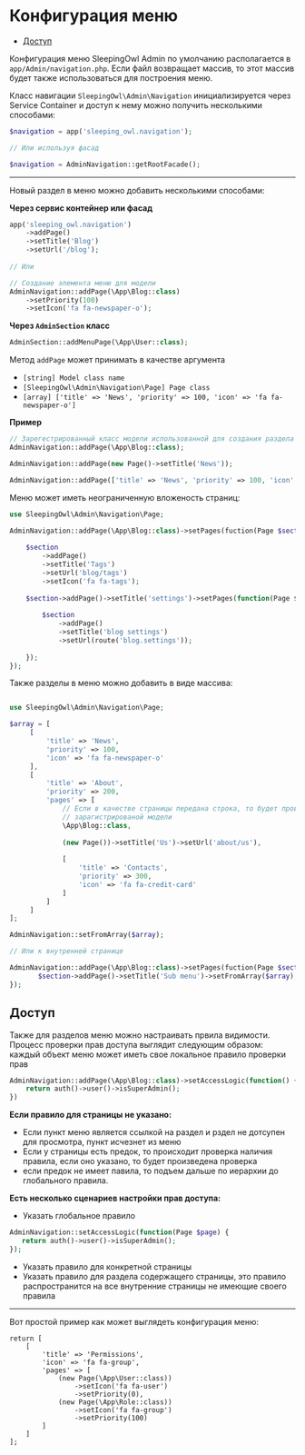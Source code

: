 # Конфигурация меню

 - [Доступ](#access)

Конфигурация меню SleepingOwl Admin по умолчанию располагается в `app/Admin/navigation.php`. Если файл
возвращает массив, то этот массив будет также использоваться для построения меню.

Класс навигации `SleepingOwl\Admin\Navigation` инициализируется через Service Container 
и доступ к нему можно получить несколькими способами:

```php
$navigation = app('sleeping_owl.navigation');

// Или используя фасад

$navigation = AdminNavigation::getRootFacade();
```
____

Новый раздел в меню можно добавить несколькими способами:

**Через сервис контейнер или фасад**
```php
app('sleeping_owl.navigation')
    ->addPage()
    ->setTitle('Blog')
    ->setUrl('/blog');
    
// Или

// Создание элемента меню для модели
AdminNavigation::addPage(\App\Blog::class)
    ->setPriority(100)
    ->setIcon('fa fa-newspaper-o');
```

**Через `AdminSection` класс**

```php
AdminSection::addMenuPage(\App\User::class);
```

Метод `addPage` может принимать в качестве аргумента
 - `[string] Model class name`
 - `[SleepingOwl\Admin\Navigation\Page] Page class`
 - `[array] ['title' => 'News', 'priority' => 100, 'icon' => 'fa fa-newspaper-o']`
 
**Пример**
```php
// Зарегестрированный класс модели использованной для создания раздела
AdminNavigation::addPage(\App\Blog::class);

AdminNavigation::addPage(new Page()->setTitle('News'));

AdminNavigation::addPage(['title' => 'News', 'priority' => 100, 'icon' => 'fa fa-newspaper-o']);
```

Меню может иметь неограниченную вложеность страниц:

```php
use SleepingOwl\Admin\Navigation\Page;

AdminNavigation::addPage(\App\Blog::class)->setPages(fuction(Page $section) {
   
    $section
        ->addPage()
        ->setTitle('Tags')
        ->setUrl('blog/tags')
        ->setIcon('fa fa-tags');
    
    $section->addPage()->setTitle('settings')->setPages(function(Page $section) {
    
        $section
            ->addPage()
            ->setTitle('blog settings')
            ->setUrl(route('blog.settings'));
        
    });
});
```

Также разделы в меню можно добавить в виде массива:

```php

use SleepingOwl\Admin\Navigation\Page;

$array = [
     [
         'title' => 'News', 
         'priority' => 100, 
         'icon' => 'fa fa-newspaper-o'
     ],
     [
         'title' => 'About', 
         'priority' => 200, 
         'pages' => [
             // Если в качестве страницы передана строка, то будет произведен поиск по
             // зарагистрированой модели
             \App\Blog::class,
             
             (new Page())->setTitle('Us')->setUrl('about/us'),
             
             [
                 'title' => 'Contacts', 
                 'priority' => 300, 
                 'icon' => 'fa fa-credit-card'
             ]
         ]
     ]
];

AdminNavigation::setFromArray($array);

// Или к внутренней странице

AdminNavigation::addPage(\App\Blog::class)->setPages(fuction(Page $section) {
       $section->addPage()->setTitle('Sub menu')->setFromArray($array);
});
```

<a name="access"></a>
## Доступ

Также для разделов меню можно настраивать првила видимости.
Процесс проверки прав доступа выглядит следующим образом: каждый объект меню может иметь свое локальное правило
проверки прав

```php
AdminNavigation::addPage(\App\Blog::class)->setAccessLogic(function() {
    return auth()->user()->isSuperAdmin();
})
```

**Если правило для страницы не указано:**
 - Если пункт меню является ссылкой на раздел и рздел не дотсупен для просмотра, пункт исчезнет из меню
 - Если у страницы есть предок, то происходит проверка наличия правила, если оно указано, то будет произведена проверка
 - если предок не имеет павила, то подъем дальше по иерархии до глобального правила.

**Есть несколько сценариев настройки прав доступа:**
 - Указать глобальное правило
 
```php
AdminNavigation::setAccessLogic(function(Page $page) {
   return auth()->user()->isSuperAdmin();
});
```
 - Указать правило для конкретной страницы
 - Указать правило для раздела содержащего страницы, это правило 
 распространится на все внутренние страницы не имеющие своего правила

______
Вот простой пример как может выглядеть конфигурация меню:

```
return [
    [
        'title' => 'Permissions',
        'icon' => 'fa fa-group',
        'pages' => [
            (new Page(\App\User::class))
                ->setIcon('fa fa-user')
                ->setPriority(0),
            (new Page(\App\Role::class))
                ->setIcon('fa fa-group')
                ->setPriority(100)
        ]
    ]
];
```
